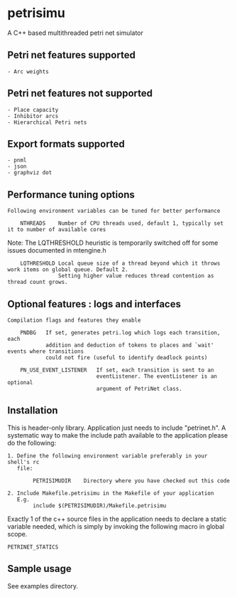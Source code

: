# petrisimu
A C++ based multithreaded petri net simulator

## Petri net features supported

    - Arc weights

## Petri net features not supported

    - Place capacity
    - Inhibitor arcs
    - Hierarchical Petri nets

## Export formats supported

    - pnml
    - json
    - graphviz dot

## Performance tuning options

    Following environment variables can be tuned for better performance

        NTHREADS    Number of CPU threads used, default 1, typically set it to number of available cores

Note: The LQTHRESHOLD heuristic is temporarily switched off for some issues documented in mtengine.h

        LQTHRESHOLD Local queue size of a thread beyond which it throws work items on global queue. Default 2.
                    Setting higher value reduces thread contention as thread count grows.

## Optional features : logs and interfaces

    Compilation flags and features they enable

        PNDBG   If set, generates petri.log which logs each transition, each
                addition and deduction of tokens to places and `wait' events where transitions
                could not fire (useful to identify deadlock points)

        PN_USE_EVENT_LISTENER   If set, each transition is sent to an
                                eventListener. The eventListener is an optional
                                argument of PetriNet class.

## Installation

This is header-only library. Application just needs to include "petrinet.h". A
systematic way to make the include path available to the application please do
the following:

    1. Define the following environment variable preferably in your shell's rc
       file:

            PETRISIMUDIR    Directory where you have checked out this code

    2. Include Makefile.petrisimu in the Makefile of your application
       E.g.
            include $(PETRISIMUDIR)/Makefile.petrisimu

Exactly 1 of the c++ source files in the application needs to declare a static
variable needed, which is simply by invoking the following macro in global
scope.

    PETRINET_STATICS

## Sample usage

See examples directory.
